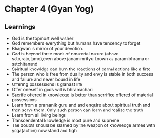 # Chapter 4 (Gyan Yog)

## Learnings
- God is the topmost well wisher
- God remembers everything but humans have tendency to forget
- Bhagwan is mirror of your devotion. 
- God is beyond three mods of nmaterial nature (above sato,rajo,tamo),even above janam mrityu known as param bhrama or satchitanand
- Spiritual knowldge can burn the reactions of carnal actions like a firte
- The person who is free from duality and envy is stable in both success and failure and never bound in life
- Offering possessions is grahast life
- Offer oneself in gods will is bhramachari
- Sacrife offered in knowledge is better than scrrifice offered of material possessions
- Learn from a pramanik guru and and enquire about spiritual truth and then serve them. Only such person can learn and realise the truth
- Learn from all living beings
- Transcendental knowledge is most pure and supreme
- The doubts should be slashed by the weapon of knowledge armed with yoga(action) now stand and figh